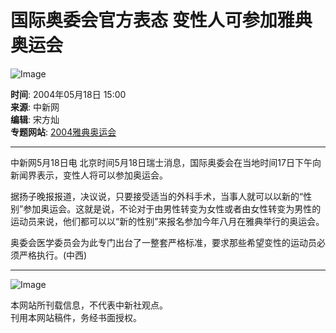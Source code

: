 # 国际奥委会官方表态 变性人可参加雅典奥运会

![Image](http://www.chinanews.com.cn/newsiimg/1.gif)

**时间**: 2004年05月18日 15:00  
**来源**: 中新网  
**编辑**: 宋方灿  
**专题网站**: [2004雅典奥运会](http://www.chinanews.com.cn/focus_site/olympic2004/index.html)

---

中新网5月18日电 北京时间5月18日瑞士消息，国际奥委会在当地时间17日下午向新闻界表示，变性人将可以参加奥运会。

据扬子晚报报道，决议说，只要接受适当的外科手术，当事人就可以以新的“性别”参加奥运会。这就是说，不论对于由男性转变为女性或者由女性转变为男性的运动员来说，他们都可以以“新的性别”来报名参加今年八月在雅典举行的奥运会。

奥委会医学委员会为此专门出台了一整套严格标准，要求那些希望变性的运动员必须严格执行。(中西)

--- 

![Image](http://www.chinanews.com.cn/fileftp/2004-04-02/_1080884820_shangcheng.gif)

本网站所刊载信息，不代表中新社观点。  
刊用本网站稿件，务经书面授权。  